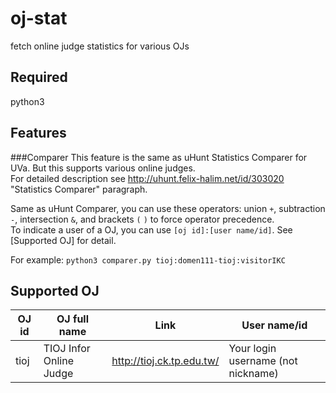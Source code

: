 oj-stat
=================
fetch online judge statistics for various OJs

Required
-------------
python3

Features
-------------
###Comparer
This feature is the same as uHunt Statistics Comparer for UVa. But this supports various online judges.  
For detailed description see http://uhunt.felix-halim.net/id/303020 "Statistics Comparer" paragraph.  
  
Same as uHunt Comparer, you can use these operators: union `+`, subtraction `-`, intersection `&`, and brackets `(` `)` to force operator precedence.  
To indicate a user of a OJ, you can use `[oj id]:[user name/id]`. See [Supported OJ] for detail.  
  
For example: `python3 comparer.py tioj:domen111-tioj:visitorIKC`

Supported OJ
-------------
| OJ id | OJ full name            | Link                      | User name/id                       |
|-------|-------------------------|---------------------------|------------------------------------|
| tioj  | TIOJ Infor Online Judge | http://tioj.ck.tp.edu.tw/ | Your login username (not nickname) |